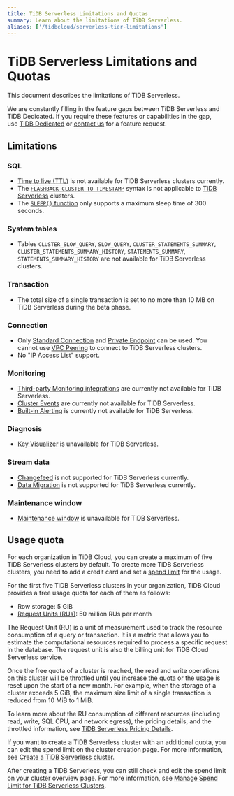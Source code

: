 ```yaml
---
title: TiDB Serverless Limitations and Quotas
summary: Learn about the limitations of TiDB Serverless.
aliases: ['/tidbcloud/serverless-tier-limitations']
---
```


# TiDB Serverless Limitations and Quotas

<!-- markdownlint-disable MD026 -->

This document describes the limitations of TiDB Serverless.

We are constantly filling in the feature gaps between TiDB Serverless and TiDB Dedicated. If you require these features or capabilities in the gap, use [TiDB Dedicated](/tidb-cloud/select-cluster-tier.md#tidb-dedicated) or [contact us](https://www.pingcap.com/contact-us/?from=en) for a feature request.

## Limitations

### SQL

- [Time to live (TTL)](/time-to-live.md) is not available for TiDB Serverless clusters currently.
- The [`FLASHBACK CLUSTER TO TIMESTAMP`](/sql-statements/sql-statement-flashback-to-timestamp.md) syntax is not applicable to [TiDB Serverless](/tidb-cloud/select-cluster-tier.md#tidb-serverless-beta) clusters.
- The [`SLEEP()` function](/functions-and-operators/miscellaneous-functions.md) only supports a maximum sleep time of 300 seconds.

### System tables

- Tables `CLUSTER_SLOW_QUERY`, `SLOW_QUERY`, `CLUSTER_STATEMENTS_SUMMARY`, `CLUSTER_STATEMENTS_SUMMARY_HISTORY`, `STATEMENTS_SUMMARY`, `STATEMENTS_SUMMARY_HISTORY` are not available for TiDB Serverless clusters.

### Transaction

- The total size of a single transaction is set to no more than 10 MB on TiDB Serverless during the beta phase.

### Connection

- Only [Standard Connection](/tidb-cloud/connect-via-standard-connection-serverless.md) and [Private Endpoint](/tidb-cloud/set-up-private-endpoint-connections-serverless.md) can be used. You cannot use [VPC Peering](/tidb-cloud/set-up-vpc-peering-connections.md) to connect to TiDB Serverless clusters. 
- No "IP Access List" support.

### Monitoring

- [Third-party Monitoring integrations](/tidb-cloud/third-party-monitoring-integrations.md) are currently not available for TiDB Serverless.
- [Cluster Events](/tidb-cloud/tidb-cloud-events.md) are currently not available for TiDB Serverless.
- [Built-in Alerting](/tidb-cloud/monitor-built-in-alerting.md) is currently not available for TiDB Serverless.

### Diagnosis

- [Key Visualizer](/tidb-cloud/tune-performance.md#key-visualizer) is unavailable for TiDB Serverless.

### Stream data

* [Changefeed](/tidb-cloud/changefeed-overview.md) is not supported for TiDB Serverless currently.
* [Data Migration](/tidb-cloud/migrate-from-mysql-using-data-migration.md) is not supported for TiDB Serverless currently.

### Maintenance window

- [Maintenance window](/tidb-cloud/configure-maintenance-window.md) is unavailable for TiDB Serverless.

## Usage quota

For each organization in TiDB Cloud, you can create a maximum of five TiDB Serverless clusters by default. To create more TiDB Serverless clusters, you need to add a credit card and set a [spend limit](/tidb-cloud/tidb-cloud-glossary.md#spend-limit) for the usage.

For the first five TiDB Serverless clusters in your organization, TiDB Cloud provides a free usage quota for each of them as follows:

- Row storage: 5 GiB
- [Request Units (RUs)](/tidb-cloud/tidb-cloud-glossary.md#request-unit): 50 million RUs per month

The Request Unit (RU) is a unit of measurement used to track the resource consumption of a query or transaction. It is a metric that allows you to estimate the computational resources required to process a specific request in the database. The request unit is also the billing unit for TiDB Cloud Serverless service.

Once the free quota of a cluster is reached, the read and write operations on this cluster will be throttled until you [increase the quota](/tidb-cloud/manage-serverless-spend-limit.md#update-spend-limit) or the usage is reset upon the start of a new month. For example, when the storage of a cluster exceeds 5 GiB, the maximum size limit of a single transaction is reduced from 10 MiB to 1 MiB.

To learn more about the RU consumption of different resources (including read, write, SQL CPU, and network egress), the pricing details, and the throttled information, see [TiDB Serverless Pricing Details](https://www.pingcap.com/tidb-cloud-serverless-pricing-details).

If you want to create a TiDB Serverless cluster with an additional quota, you can edit the spend limit on the cluster creation page. For more information, see [Create a TiDB Serverless cluster](/tidb-cloud/create-tidb-cluster-serverless.md).

After creating a TiDB Serverless, you can still check and edit the spend limit on your cluster overview page. For more information, see [Manage Spend Limit for TiDB Serverless Clusters](/tidb-cloud/manage-serverless-spend-limit.md).
